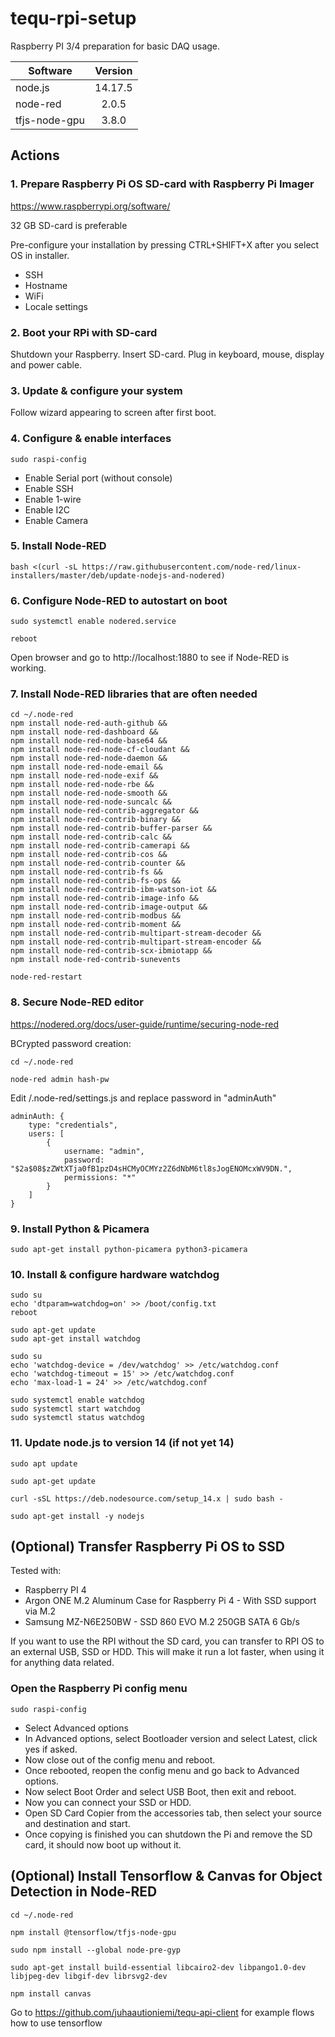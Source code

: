 # tequ-rpi-setup
Raspberry PI 3/4 preparation for basic DAQ usage. 

| Software      | Version       | 
| ------------- |:-------------:| 
| node.js       | 14.17.5       |
| node-red	    | 2.0.5	        |
| tfjs-node-gpu | 3.8.0	        | 

## Actions

### 1. Prepare Raspberry Pi OS SD-card with Raspberry Pi Imager

https://www.raspberrypi.org/software/

32 GB SD-card is preferable

Pre-configure your installation by pressing CTRL+SHIFT+X after you select OS in installer.

- SSH
- Hostname
- WiFi
- Locale settings

### 2. Boot your RPi with SD-card

Shutdown your Raspberry. Insert SD-card. Plug in keyboard, mouse, display and power cable.

### 3. Update & configure your system

Follow wizard appearing to screen after first boot.

### 4. Configure & enable interfaces

```
sudo raspi-config
```

- Enable Serial port (without console)
- Enable SSH
- Enable 1-wire
- Enable I2C
- Enable Camera


### 5. Install Node-RED

```
bash <(curl -sL https://raw.githubusercontent.com/node-red/linux-installers/master/deb/update-nodejs-and-nodered)
```

### 6. Configure Node-RED to autostart on boot

```
sudo systemctl enable nodered.service
```

```
reboot
```

Open browser and go to http://localhost:1880 to see if Node-RED is working.

### 7. Install Node-RED libraries that are often needed
```
cd ~/.node-red
npm install node-red-auth-github &&
npm install node-red-dashboard && 
npm install node-red-node-base64 &&
npm install node-red-node-cf-cloudant && 
npm install node-red-node-daemon &&
npm install node-red-node-email && 
npm install node-red-node-exif && 
npm install node-red-node-rbe &&
npm install node-red-node-smooth &&
npm install node-red-node-suncalc && 
npm install node-red-contrib-aggregator && 
npm install node-red-contrib-binary && 
npm install node-red-contrib-buffer-parser && 
npm install node-red-contrib-calc &&
npm install node-red-contrib-camerapi && 
npm install node-red-contrib-cos && 
npm install node-red-contrib-counter &&
npm install node-red-contrib-fs && 
npm install node-red-contrib-fs-ops && 
npm install node-red-contrib-ibm-watson-iot &&
npm install node-red-contrib-image-info &&
npm install node-red-contrib-image-output &&
npm install node-red-contrib-modbus && 
npm install node-red-contrib-moment && 
npm install node-red-contrib-multipart-stream-decoder &&
npm install node-red-contrib-multipart-stream-encoder &&
npm install node-red-contrib-scx-ibmiotapp &&
npm install node-red-contrib-sunevents  
```

```
node-red-restart
```

### 8. Secure Node-RED editor 

https://nodered.org/docs/user-guide/runtime/securing-node-red

BCrypted password creation:
```
cd ~/.node-red 
```

```
node-red admin hash-pw
```

Edit /.node-red/settings.js and replace password in "adminAuth"

```
adminAuth: {
    type: "credentials",
    users: [
        {
            username: "admin",
            password: "$2a$08$zZWtXTja0fB1pzD4sHCMyOCMYz2Z6dNbM6tl8sJogENOMcxWV9DN.",
            permissions: "*"
        }
    ]
}
```

### 9. Install Python & Picamera

```
sudo apt-get install python-picamera python3-picamera
```

### 10. Install & configure hardware watchdog

```
sudo su
echo 'dtparam=watchdog=on' >> /boot/config.txt
reboot
```

```
sudo apt-get update
sudo apt-get install watchdog
```

```
sudo su
echo 'watchdog-device = /dev/watchdog' >> /etc/watchdog.conf
echo 'watchdog-timeout = 15' >> /etc/watchdog.conf
echo 'max-load-1 = 24' >> /etc/watchdog.conf
```

```
sudo systemctl enable watchdog
sudo systemctl start watchdog
sudo systemctl status watchdog
```

### 11. Update node.js to version 14 (if not yet 14)

```
sudo apt update
```

```
sudo apt-get update
```

```
curl -sSL https://deb.nodesource.com/setup_14.x | sudo bash -
```

```
sudo apt-get install -y nodejs
```

## (Optional) Transfer Raspberry Pi OS to SSD 

Tested with:
- Raspberry PI 4
- Argon ONE M.2 Aluminum Case for Raspberry Pi 4 - With SSD support via M.2
- Samsung MZ-N6E250BW - SSD 860 EVO M.2 250GB SATA 6 Gb/s

If you want to use the RPI without the SD card, you can transfer to RPI OS to an external USB, SSD or HDD. This will make it run a lot faster, when using it for anything data related.

### Open the Raspberry Pi config menu
```
sudo raspi-config
```
- Select Advanced options
- In Advanced options, select Bootloader version and select Latest, click yes if asked.
- Now close out of the config menu and reboot.
- Once rebooted, reopen the config menu and go back to Advanced options.
- Now select Boot Order and select USB Boot, then exit and reboot.
- Now you can connect your SSD or HDD.
- Open SD Card Copier from the accessories tab, then select your source and destination and start.
- Once copying is finished you can shutdown the Pi and remove the SD card, it should now boot up without it.


## (Optional) Install Tensorflow & Canvas for Object Detection in Node-RED

```
cd ~/.node-red
```

```
npm install @tensorflow/tfjs-node-gpu
```

```
sudo npm install --global node-pre-gyp
```

```
sudo apt-get install build-essential libcairo2-dev libpango1.0-dev libjpeg-dev libgif-dev librsvg2-dev
```

```
npm install canvas 
```

Go to https://github.com/juhaautioniemi/tequ-api-client for example flows how to use tensorflow
